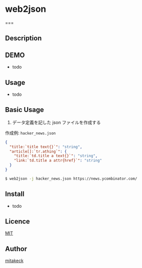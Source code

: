 # web2json

===

## Description

## DEMO

- todo

## Usage

- todo

## Basic Usage

1. データ定義を記した json ファイルを作成する

作成例: `hacker_news.json`

```json
{
  "title:`title text{}`": "string",
  "article[]:`tr.athing`": {
    "title:`td.title a text{}`": "string",
    "link:`td.title a attr{href}`": "string"
  }
}
```

```bash
$ web2json -j hacker_news.json https://news.ycombinator.com/
```

## Install

- todo

## Licence

[MIT](https://github.com/mitakeck/web2json/blob/master/LICENSE)

## Author

[mitakeck](https://github.com/mitakeck)
